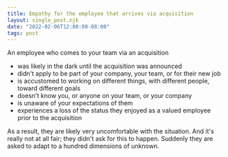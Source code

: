 ```yaml
---
title: Empathy for the employee that arrives via acquisition
layout: single_post.njk
date: "2022-02-06T12:00:00-08:00"
tags: post
---
```

An employee who comes to your team via an acquisition
- was likely in the dark until the acquisition was announced
- didn't apply to be part of your company, your team, or for their new job
- is accustomed to working on different things, with different people, toward different goals
- doesn't know you, or anyone on your team, or your company
- is unaware of your expectations of them
- experiences a loss of the status they enjoyed as a valued employee prior to the acquisition

As a result, they are likely very uncomfortable with the situation. And it's really not at all fair; they didn't ask for this to happen. Suddenly they are asked to adapt to a hundred dimensions of unknown.

